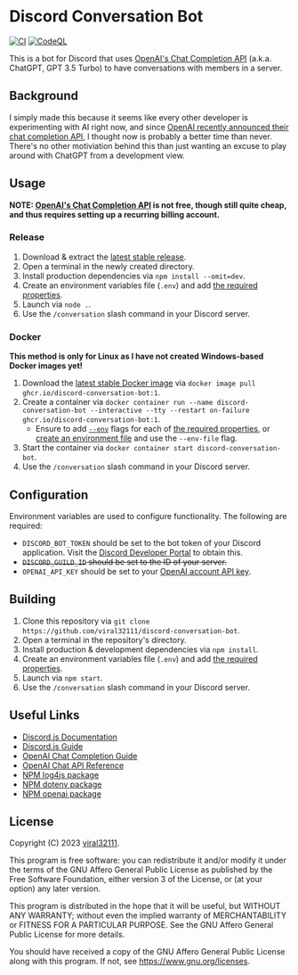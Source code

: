 # Discord Conversation Bot

[![CI](https://github.com/viral32111/discord-conversation-bot/actions/workflows/ci.yml/badge.svg)](https://github.com/viral32111/discord-conversation-bot/actions/workflows/ci.yml)
[![CodeQL](https://github.com/viral32111/discord-conversation-bot/actions/workflows/codeql.yml/badge.svg)](https://github.com/viral32111/discord-conversation-bot/actions/workflows/codeql.yml)

This is a bot for Discord that uses [OpenAI's Chat Completion API](https://platform.openai.com/docs/guides/chat) (a.k.a. ChatGPT, GPT 3.5 Turbo) to have conversations with members in a server.

## Background

I simply made this because it seems like every other developer is experimenting with AI right now, and since [OpenAI recently announced their chat completion API](https://openai.com/blog/introducing-chatgpt-and-whisper-apis), I thought now is probably a better time than never. There's no other motiviation behind this than just wanting an excuse to play around with ChatGPT from a development view.

## Usage

**NOTE: [OpenAI's Chat Completion API](https://platform.openai.com/docs/guides/chat) is not free, though still quite cheap, and thus requires setting up a recurring billing account.**

### Release

1. Download & extract the [latest stable release](https://github.com/viral32111/discord-conversation-bot/releases/latest).
2. Open a terminal in the newly created directory.
3. Install production dependencies via `npm install --omit=dev`.
4. Create an environment variables file (`.env`) and add [the required properties](#Configuration).
5. Launch via `node .`.
6. Use the `/conversation` slash command in your Discord server.

### Docker

**This method is only for Linux as I have not created Windows-based Docker images yet!**

1. Download the [latest stable Docker image](https://github.com/viral32111/discord-conversation-bot/pkgs/container/discord-conversation-bot) via `docker image pull ghcr.io/discord-conversation-bot:1`.
2. Create a container via `docker container run --name discord-conversation-bot --interactive --tty --restart on-failure ghcr.io/discord-conversation-bot:1`.
	* Ensure to add [`--env`](https://docs.docker.com/engine/reference/commandline/run/#env) flags for each of [the required properties](#Configuration), or [create an environment file](https://docs.docker.com/compose/environment-variables/env-file/) and use the `--env-file` flag.
3. Start the container via `docker container start discord-conversation-bot`.
4. Use the `/conversation` slash command in your Discord server.

## Configuration

Environment variables are used to configure functionality. The following are required:

* `DISCORD_BOT_TOKEN` should be set to the bot token of your Discord application. Visit the [Discord Developer Portal](https://discord.com/developers/applications) to obtain this.
* ~~`DISCORD_GUILD_ID` should be set to the ID of your server.~~
* `OPENAI_API_KEY` should be set to your [OpenAI account API key](https://platform.openai.com/account/api-keys).

## Building

1. Clone this repository via `git clone https://github.com/viral32111/discord-conversation-bot`.
2. Open a terminal in the repository's directory.
3. Install production & development dependencies via `npm install`.
4. Create an environment variables file (`.env`) and add [the required properties](#Configuration).
5. Launch via `npm start`.
6. Use the `/conversation` slash command in your Discord server.

## Useful Links

* [Discord.js Documentation](https://discord.js.org/#/docs/discord.js/main/general/welcome)
* [Discord.js Guide](https://discordjs.guide/creating-your-bot/main-file.html)
* [OpenAI Chat Completion Guide](https://platform.openai.com/docs/guides/chat)
* [OpenAI Chat API Reference](https://platform.openai.com/docs/api-reference/chat/create)
* [NPM log4js package](https://www.npmjs.com/package/log4js)
* [NPM dotenv package](https://www.npmjs.com/package/dotenv)
* [NPM openai package](https://www.npmjs.com/package/openai)

## License

Copyright (C) 2023 [viral32111](https://viral32111.com).

This program is free software: you can redistribute it and/or modify
it under the terms of the GNU Affero General Public License as
published by the Free Software Foundation, either version 3 of the
License, or (at your option) any later version.

This program is distributed in the hope that it will be useful,
but WITHOUT ANY WARRANTY; without even the implied warranty of
MERCHANTABILITY or FITNESS FOR A PARTICULAR PURPOSE. See the
GNU Affero General Public License for more details.

You should have received a copy of the GNU Affero General Public License
along with this program. If not, see https://www.gnu.org/licenses.
